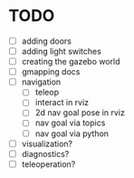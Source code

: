 # TODO
- [ ] adding doors
- [ ] adding light switches
- [ ] creating the gazebo world
- [ ] gmapping docs
- [ ] navigation
	- [ ] teleop
	- [ ] interact in rviz
	- [ ] 2d nav goal pose in rviz
	- [ ] nav goal via topics
	- [ ] nav goal via python
- [ ] visualization?
- [ ] diagnostics?
- [ ] teleoperation?
